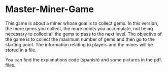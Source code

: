 # Master-Miner-Game

This game is about a miner whose goal is to collect gems. In this version, the more gems you collect, the more points you accumulate, not being necessary to collect all the gems to pass to the next level. The objective of the game is to collect the maximum number of gems and then go to the starting point. The information relating to players and the mines
will be stored in a file.

You can find the explanations code (spanish) and some pictures in the pdf. files.
